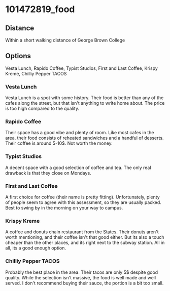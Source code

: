 # 101472819_food
## Distance
Within a short walking distance of George Brown College
## Options
Vesta Lunch, Rapido Coffee, Typist Studios, First and Last Coffee,
Krispy Kreme, Chilliy Pepper TACOS
### Vesta Lunch
Vesta Lunch is a spot with some history. Their food is better than any of the cafes along the street, but that isn't anything to write home about. The price is too high compared to the quality.
### Rapido Coffee
Their space has a good vibe and plenty of room. Like most cafes in the area, their food consists of reheated sandwiches and a handful of desserts. 
Their coffee is around 5-10$. Not worth the money.
### Typist Studios
A decent space with a good selection of coffee and tea. The only real drawback is that they close on Mondays.
### First and Last Coffee
A first choice for coffee (their name is pretty fitting). 
Unfortunately, plenty of people seem to agree with this assessment, so they are usually packed. Best to swing by in the morning on your way to campus.
### Krispy Kreme
A coffee and donuts chain restaurant from the States. Their donuts aren't worth mentioning, and their coffee isn't that good either.
But its also a touch cheaper than the other places, and its right next to the subway station. All in all, its a good enough option.
### Chilliy Pepper TACOS
Probably the best place in the area. Their tacos are only 5$ despite good quality. While the selection isn't massive, the food is well made and well served.
I don't recommend buying their sauce, the portion is a bit too small.
